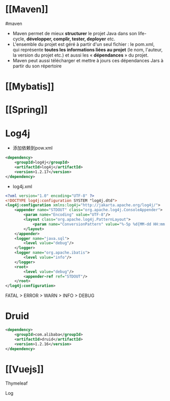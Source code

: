 
# [[Maven]]
#maven

- Maven permet de mieux **structurer** le projet Java dans son life-cycle, **développer, complir, tester, deployer** etc.
- L'ensemble du projet est géré à partir d'un seul fichier : le pom.xml, qui représente **toutes les informations liées au projet** (le nom, l'auteur, la version du projet etc.) et aussi les « **dépendances** » du projet.
- Maven peut aussi télécharger et mettre à jours ces dépendances Jars à partir du son répertoire
# [[Mybatis]]

# [[Spring]]

# Log4j

- 添加依赖到pow.xml

``` xml
<dependency>  
    <groupId>log4j</groupId>  
    <artifactId>log4j</artifactId>  
    <version>1.2.17</version>  
</dependency>
```

- log4j.xml

``` xml
<?xml version="1.0" encoding="UTF-8" ?>  
<!DOCTYPE log4j:configuration SYSTEM "log4j.dtd">  
<log4j:configuration xmlns:log4j="http://jakarta.apache.org/log4j/">  
    <appender name="STDOUT" class="org.apache.log4j.ConsoleAppender">  
        <param name="Encoding" value="UTF-8"/>  
        <layout class="org.apache.log4j.PatternLayout">  
            <param name="ConversionPattern" value="%-5p %d{MM-dd HH:mm:ss,SSS} %m (%F:%L) \n"/>  
        </layout>
    </appender>
    <logger name="java.sql">  
        <level value="debug"/>  
    </logger>
    <logger name="org.apache.ibatis">  
        <level value="info"/>  
    </logger>
	<root>
		<level value="debug"/>  
		<appender-ref ref="STDOUT"/>  
	</root>
</log4j:configuration>

```

FATAL > ERROR > WARN > INFO > DEBUG

# Druid

``` xml
<dependency>  
    <groupId>com.alibaba</groupId>  
    <artifactId>druid</artifactId>  
    <version>1.2.16</version>  
</dependency>
```


# [[Vuejs]]



Thymeleaf

Log